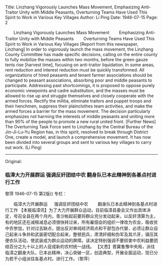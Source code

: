Title: Linzhang Vigorously Launches Mass Movement, Emphasizing Anti-Traitor Unity with Middle Peasants, Overturning Teams Have Used This Spirit to Work in Various Key Villages
Author: Li Ping
Date: 1946-07-15
Page: 2

　　Linzhang Vigorously Launches Mass Movement
　　Emphasizing Anti-Traitor Unity with Middle Peasants
　　Overturning Teams Have Used This Spirit to Work in Various Key Villages
    [Report from this newspaper, Linzhang] In order to vigorously launch the mass movement, the Linzhang County Committee has made specific decisions, calling on the entire county to fully mobilize the masses within two months, before the green gauze tents rise [harvest time], focusing on anti-traitor liquidation. In some areas, rent reduction and interest reduction must be quickly transformed. All organizations of hired peasants and tenant farmer associations should be changed to peasant associations, absorbing poor and middle peasants to participate. Addressing past shortcomings, it is proposed to oppose purely economic viewpoints and cadre substitution, and the masses must be allowed to rise up and struggle themselves and closely cooperate with the armed forces. Rectify the militia, eliminate traitors and puppet troops and their henchmen, suppress their plainclothes team activities, and make the armed forces a barrier for the mass movement. The decision particularly emphasizes not harming the interests of middle peasants and uniting more than 90% of the people to promote a new rural united front.
    [Further News] The Overturning Task Force sent to Linzhang by the Central Bureau of the Jin-Ji-Lu-Yu Region has, in this spirit, resolved to break through District One, create a model, and launch a comprehensive movement. It has now been divided into several groups and sent to various key villages to carry out work. (Li Ping)



<hr /> 

Original: 


### 临漳大力开展群运  强调反奸团结中农  翻身队已本此精神到各基点村进行工作
黎萍
1946-07-15
第2版()
专栏：

　　临漳大力开展群运
　  强调反奸团结中农
　　翻身队已本此精神到各基点村进行工作
    【本报临漳讯】为了大力开展群众运动，目前临漳县委会又作出具体决定，号召全县在两个月内，青沙帐起前要将群众充分发动起来，以反奸清算为主，有的地区还在减租减息必须很快转过来，所有雇佃会的组织一律改为农会，吸收贫中农参加，针对过去缺点，提出反对单纯经济观点和干部包办代替，必须让群众自己起来斗争并和武装密切配合起来，整顿民兵，肃清奸细和伪军及其爪牙，镇压其便衣队活动，使武装成为群众运动的屏障。该决定特别强调不要损害中农利益要团结百分之九十以上的人促成新的农村统一战线。
    【又悉】晋冀鲁豫中央局，派往临漳之翻身大队，已本此精神，决心突破一区，创造典型，开展全面运动，现已分为若干小组派往各基点村。进行工作。（黎萍）
